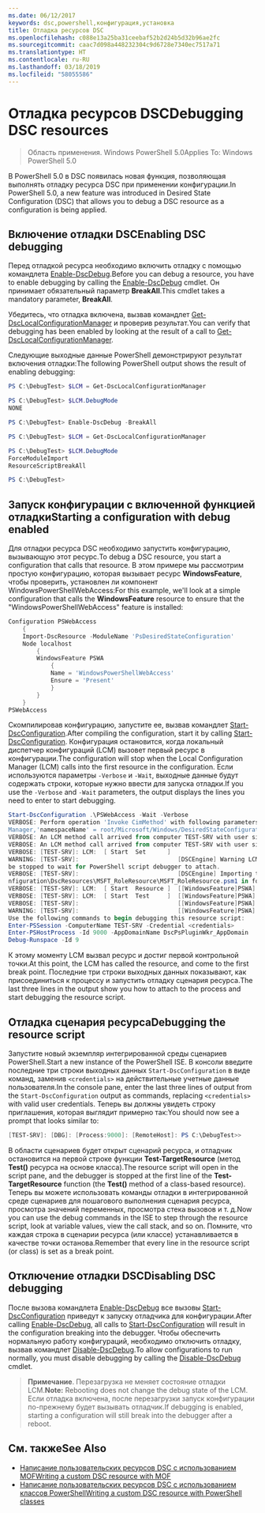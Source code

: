 ```yaml
---
ms.date: 06/12/2017
keywords: dsc,powershell,конфигурация,установка
title: Отладка ресурсов DSC
ms.openlocfilehash: c088e13a25ba31ceebaf52b2d24b5d32b96ae2fc
ms.sourcegitcommit: caac7d098a448232304c9d6728e7340ec7517a71
ms.translationtype: HT
ms.contentlocale: ru-RU
ms.lasthandoff: 03/18/2019
ms.locfileid: "58055586"
---
```

# <a name="debugging-dsc-resources"></a><span data-ttu-id="08cdd-103">Отладка ресурсов DSC</span><span class="sxs-lookup"><span data-stu-id="08cdd-103">Debugging DSC resources</span></span>

> <span data-ttu-id="08cdd-104">Область применения. Windows PowerShell 5.0</span><span class="sxs-lookup"><span data-stu-id="08cdd-104">Applies To: Windows PowerShell 5.0</span></span>

<span data-ttu-id="08cdd-105">В PowerShell 5.0 в DSC появилась новая функция, позволяющая выполнять отладку ресурса DSC при применении конфигурации.</span><span class="sxs-lookup"><span data-stu-id="08cdd-105">In PowerShell 5.0, a new feature was introduced in Desired State Configuration (DSC) that allows you to debug a DSC resource as a configuration is being applied.</span></span>

## <a name="enabling-dsc-debugging"></a><span data-ttu-id="08cdd-106">Включение отладки DSC</span><span class="sxs-lookup"><span data-stu-id="08cdd-106">Enabling DSC debugging</span></span>
<span data-ttu-id="08cdd-107">Перед отладкой ресурса необходимо включить отладку с помощью командлета [Enable-DscDebug](/powershell/module/PSDesiredStateConfiguration/Enable-DscDebug).</span><span class="sxs-lookup"><span data-stu-id="08cdd-107">Before you can debug a resource, you have to enable debugging by calling the [Enable-DscDebug](/powershell/module/PSDesiredStateConfiguration/Enable-DscDebug) cmdlet.</span></span>
<span data-ttu-id="08cdd-108">Он принимает обязательный параметр **BreakAll**.</span><span class="sxs-lookup"><span data-stu-id="08cdd-108">This cmdlet takes a mandatory parameter, **BreakAll**.</span></span>

<span data-ttu-id="08cdd-109">Убедитесь, что отладка включена, вызвав командлет [Get-DscLocalConfigurationManager](/powershell/module/PSDesiredStateConfiguration/Get-DscLocalConfigurationManager) и проверив результат.</span><span class="sxs-lookup"><span data-stu-id="08cdd-109">You can verify that debugging has been enabled by looking at the result of a call to [Get-DscLocalConfigurationManager](/powershell/module/PSDesiredStateConfiguration/Get-DscLocalConfigurationManager).</span></span>

<span data-ttu-id="08cdd-110">Следующие выходные данные PowerShell демонстрируют результат включения отладки:</span><span class="sxs-lookup"><span data-stu-id="08cdd-110">The following PowerShell output shows the result of enabling debugging:</span></span>


```powershell
PS C:\DebugTest> $LCM = Get-DscLocalConfigurationManager

PS C:\DebugTest> $LCM.DebugMode
NONE

PS C:\DebugTest> Enable-DscDebug -BreakAll

PS C:\DebugTest> $LCM = Get-DscLocalConfigurationManager

PS C:\DebugTest> $LCM.DebugMode
ForceModuleImport
ResourceScriptBreakAll

PS C:\DebugTest>
```


## <a name="starting-a-configuration-with-debug-enabled"></a><span data-ttu-id="08cdd-111">Запуск конфигурации с включенной функцией отладки</span><span class="sxs-lookup"><span data-stu-id="08cdd-111">Starting a configuration with debug enabled</span></span>
<span data-ttu-id="08cdd-112">Для отладки ресурса DSC необходимо запустить конфигурацию, вызывающую этот ресурс.</span><span class="sxs-lookup"><span data-stu-id="08cdd-112">To debug a DSC resource, you start a configuration that calls that resource.</span></span>
<span data-ttu-id="08cdd-113">В этом примере мы рассмотрим простую конфигурацию, которая вызывает ресурс **WindowsFeature**, чтобы проверить, установлен ли компонент WindowsPowerShellWebAccess:</span><span class="sxs-lookup"><span data-stu-id="08cdd-113">For this example, we'll look at a simple configuration that calls the **WindowsFeature** resource to ensure that the "WindowsPowerShellWebAccess" feature is installed:</span></span>

```powershell
Configuration PSWebAccess
    {
    Import-DscResource -ModuleName 'PsDesiredStateConfiguration'
    Node localhost
        {
        WindowsFeature PSWA
            {
            Name = 'WindowsPowerShellWebAccess'
            Ensure = 'Present'
            }
        }
    }
PSWebAccess
```
<span data-ttu-id="08cdd-114">Скомпилировав конфигурацию, запустите ее, вызвав командлет [Start-DscConfiguration](/powershell/module/psdesiredstateconfiguration/start-dscconfiguration).</span><span class="sxs-lookup"><span data-stu-id="08cdd-114">After compiling the configuration, start it by calling [Start-DscConfiguration](/powershell/module/psdesiredstateconfiguration/start-dscconfiguration).</span></span>
<span data-ttu-id="08cdd-115">Конфигурация остановится, когда локальный диспетчер конфигураций (LCM) вызовет первый ресурс в конфигурации.</span><span class="sxs-lookup"><span data-stu-id="08cdd-115">The configuration will stop when the Local Configuration Manager (LCM) calls into the first resource in the configuration.</span></span>
<span data-ttu-id="08cdd-116">Если используются параметры `-Verbose` и `-Wait`, выходные данные будут содержать строки, которые нужно ввести для запуска отладки.</span><span class="sxs-lookup"><span data-stu-id="08cdd-116">If you use the `-Verbose` and `-Wait` parameters, the output displays the lines you need to enter to start debugging.</span></span>

```powershell
Start-DscConfiguration .\PSWebAccess -Wait -Verbose
VERBOSE: Perform operation 'Invoke CimMethod' with following parameters, ''methodName' = SendConfigurationApply,'className' = MSFT_DSCLocalConfiguration
Manager,'namespaceName' = root/Microsoft/Windows/DesiredStateConfiguration'.
VERBOSE: An LCM method call arrived from computer TEST-SRV with user sid S-1-5-21-2127521184-1604012920-1887927527-108583.
VERBOSE: An LCM method call arrived from computer TEST-SRV with user sid S-1-5-21-2127521184-1604012920-1887927527-108583.
VERBOSE: [TEST-SRV]: LCM:  [ Start  Set      ]
WARNING: [TEST-SRV]:                            [DSCEngine] Warning LCM is in Debug 'ResourceScriptBreakAll' mode.  Resource script processing will
be stopped to wait for PowerShell script debugger to attach.
VERBOSE: [TEST-SRV]:                            [DSCEngine] Importing the module C:\WINDOWS\system32\WindowsPowerShell\v1.0\Modules\PSDesiredStateCo
nfiguration\DscResources\MSFT_RoleResource\MSFT_RoleResource.psm1 in force mode.
VERBOSE: [TEST-SRV]: LCM:  [ Start  Resource ]  [[WindowsFeature]PSWA]
VERBOSE: [TEST-SRV]: LCM:  [ Start  Test     ]  [[WindowsFeature]PSWA]
VERBOSE: [TEST-SRV]:                            [[WindowsFeature]PSWA] Importing the module MSFT_RoleResource in force mode.
WARNING: [TEST-SRV]:                            [[WindowsFeature]PSWA] Resource is waiting for PowerShell script debugger to attach.
Use the following commands to begin debugging this resource script:
Enter-PSSession -ComputerName TEST-SRV -Credential <credentials>
Enter-PSHostProcess -Id 9000 -AppDomainName DscPsPluginWkr_AppDomain
Debug-Runspace -Id 9
```
<span data-ttu-id="08cdd-117">К этому моменту LCM вызвал ресурс и достиг первой контрольной точки.</span><span class="sxs-lookup"><span data-stu-id="08cdd-117">At this point, the LCM has called the resource, and come to the first break point.</span></span>
<span data-ttu-id="08cdd-118">Последние три строки выходных данных показывают, как присоединиться к процессу и запустить отладку сценария ресурса.</span><span class="sxs-lookup"><span data-stu-id="08cdd-118">The last three lines in the output show you how to attach to the process and start debugging the resource script.</span></span>

## <a name="debugging-the-resource-script"></a><span data-ttu-id="08cdd-119">Отладка сценария ресурса</span><span class="sxs-lookup"><span data-stu-id="08cdd-119">Debugging the resource script</span></span>

<span data-ttu-id="08cdd-120">Запустите новый экземпляр интегрированной среды сценариев PowerShell.</span><span class="sxs-lookup"><span data-stu-id="08cdd-120">Start a new instance of the PowerShell ISE.</span></span>
<span data-ttu-id="08cdd-121">В консоли введите последние три строки выходных данных `Start-DscConfiguration` в виде команд, заменив `<credentials>` на действительные учетные данные пользователя.</span><span class="sxs-lookup"><span data-stu-id="08cdd-121">In the console pane, enter the last three lines of output from the `Start-DscConfiguration` output as commands, replacing `<credentials>` with valid user credentials.</span></span>
<span data-ttu-id="08cdd-122">Теперь вы должны увидеть строку приглашения, которая выглядит примерно так:</span><span class="sxs-lookup"><span data-stu-id="08cdd-122">You should now see a prompt that looks similar to:</span></span>

```powershell
[TEST-SRV]: [DBG]: [Process:9000]: [RemoteHost]: PS C:\DebugTest>>
```

<span data-ttu-id="08cdd-123">В области сценариев будет открыт сценарий ресурса, и отладчик остановится на первой строке функции **Test-TargetResource** (метод **Test()** ресурса на основе класса).</span><span class="sxs-lookup"><span data-stu-id="08cdd-123">The resource script will open in the script pane, and the debugger is stopped at the first line of the **Test-TargetResource** function (the **Test()** method of a class-based resource).</span></span>
<span data-ttu-id="08cdd-124">Теперь вы можете использовать команды отладки в интегрированной среде сценариев для пошагового выполнения сценария ресурса, просмотра значений переменных, просмотра стека вызовов и т. д.</span><span class="sxs-lookup"><span data-stu-id="08cdd-124">Now you can use the debug commands in the ISE to step through the resource script, look at variable values, view the call stack, and so on.</span></span> <span data-ttu-id="08cdd-125">Помните, что каждая строка в сценарии ресурса (или классе) устанавливается в качестве точки останова.</span><span class="sxs-lookup"><span data-stu-id="08cdd-125">Remember that every line in the resource script (or class) is set as a break point.</span></span>

## <a name="disabling-dsc-debugging"></a><span data-ttu-id="08cdd-126">Отключение отладки DSC</span><span class="sxs-lookup"><span data-stu-id="08cdd-126">Disabling DSC debugging</span></span>

<span data-ttu-id="08cdd-127">После вызова командлета [Enable-DscDebug](/powershell/module/PSDesiredStateConfiguration/Enable-DscDebug) все вызовы [Start-DscConfiguration](/powershell/module/psdesiredstateconfiguration/start-dscconfiguration) приведут к запуску отладчика для конфигурации.</span><span class="sxs-lookup"><span data-stu-id="08cdd-127">After calling [Enable-DscDebug](/powershell/module/PSDesiredStateConfiguration/Enable-DscDebug), all calls to [Start-DscConfiguration](/powershell/module/psdesiredstateconfiguration/start-dscconfiguration) will result in the configuration breaking into the debugger.</span></span> <span data-ttu-id="08cdd-128">Чтобы обеспечить нормальную работу конфигураций, необходимо отключить отладку, вызвав командлет [Disable-DscDebug](/powershell/module/PSDesiredStateConfiguration/Disable-DscDebug).</span><span class="sxs-lookup"><span data-stu-id="08cdd-128">To allow configurations to run normally, you must disable debugging by calling the [Disable-DscDebug](/powershell/module/PSDesiredStateConfiguration/Disable-DscDebug) cmdlet.</span></span>

><span data-ttu-id="08cdd-129">**Примечание**. Перезагрузка не меняет состояние отладки LCM.</span><span class="sxs-lookup"><span data-stu-id="08cdd-129">**Note:** Rebooting does not change the debug state of the LCM.</span></span> <span data-ttu-id="08cdd-130">Если отладка включена, после перезагрузки запуск конфигурации по-прежнему будет вызывать отладчик.</span><span class="sxs-lookup"><span data-stu-id="08cdd-130">If debugging is enabled, starting a configuration will still break into the debugger after a reboot.</span></span>

## <a name="see-also"></a><span data-ttu-id="08cdd-131">См. также</span><span class="sxs-lookup"><span data-stu-id="08cdd-131">See Also</span></span>

- [<span data-ttu-id="08cdd-132">Написание пользовательских ресурсов DSC с использованием MOF</span><span class="sxs-lookup"><span data-stu-id="08cdd-132">Writing a custom DSC resource with MOF</span></span>](../resources/authoringResourceMOF.md)
- [<span data-ttu-id="08cdd-133">Написание пользовательских ресурсов DSC с использованием классов PowerShell</span><span class="sxs-lookup"><span data-stu-id="08cdd-133">Writing a custom DSC resource with PowerShell classes</span></span>](../resources/authoringResourceClass.md)
